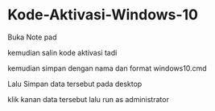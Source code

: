 # Kode-Aktivasi-Windows-10

Buka Note pad 

kemudian salin kode aktivasi tadi

kemudian simpan dengan nama dan format windows10.cmd

Lalu Simpan data tersebut pada desktop

klik kanan data tersebut lalu run as administrator
